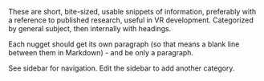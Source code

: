 These are short, bite-sized, usable snippets of information, preferably with a reference to published research, useful in VR development.  Categorized by general subject, then internally with headings.

Each nugget should get its own paragraph (so that means a blank line between them in Markdown) - and be only a paragraph.

See sidebar for navigation. Edit the sidebar to add another category.

